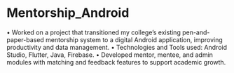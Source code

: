# Mentorship_Android
• Worked on a project that transitioned my college’s existing pen-and-paper-based mentorship system to a digital Android
application, improving productivity and data management.
• Technologies and Tools used: Android Studio, Flutter, Java, Firebase.
• Developed mentor, mentee, and admin modules with matching and feedback features to support academic growth.
